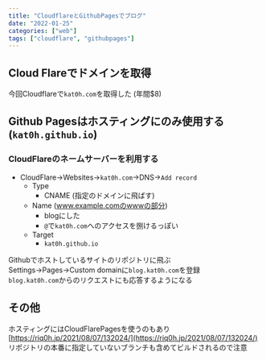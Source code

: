 ```yaml
---
title: "CloudflareとGithubPagesでブログ"
date: "2022-01-25"
categories: ["web"]
tags: ["cloudflare", "githubpages"]
---
```


## Cloud Flareでドメインを取得
今回Cloudflareで`kat0h.com`を取得した (年間$8)

## Github Pagesはホスティングにのみ使用する (`kat0h.github.io`)
### CloudFlareのネームサーバーを利用する
- CloudFlare→Websites→`kat0h.com`→DNS→`Add record`
    - Type
        - CNAME (指定のドメインに飛ばす)
    - Name (www.example.comのwwwの部分)
        - blogにした
        - `@`で`kat0h.com`へのアクセスを捌けるっぽい
    - Target
        - `kat0h.github.io`

Githubでホストしているサイトのリポジトリに飛ぶ  
Settings→Pages→Custom domainに`blog.kat0h.com`を登録  
`blog.kat0h.com`からのリクエストにも応答するようになる  

## その他  
ホスティングにはCloudFlarePagesを使うのもあり  
[https://riq0h.jp/2021/08/07/132024/](https://riq0h.jp/2021/08/07/132024/)
リポジトリの本番に指定していないブランチも含めてビルドされるので注意  

